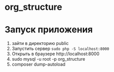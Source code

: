 # org_structure

# Запуск приложения

1) зайти в директорию public
2) Запустить сервер
``sudo php -S localhost:8000``
3) Открыть в браузере http://localhost:8000
4) sudo mysql -u root -p org_structure
5) composer dump-autoload